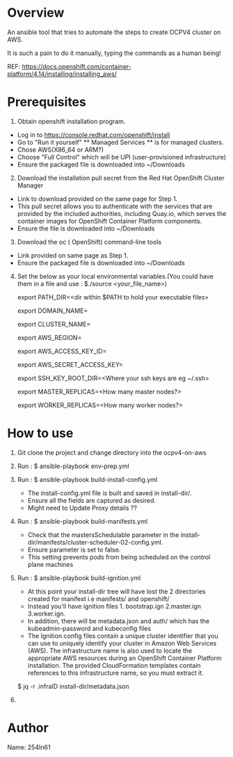 Overview
========
An ansible tool that tries to automate the steps to create OCPV4 cluster on AWS.

It is such a pain to do it manually, typing the commands as a human being!

REF: https://docs.openshift.com/container-platform/4.14/installing/installing_aws/

Prerequisites
=============
1. Obtain openshift installation program.
- Log in to https://console.redhat.com/openshift/install
- Go to "Run it yourself" ** Managed Services ** is for managed clusters.
- Chose AWS(X86_64 or ARM?)
- Choose "Full Control" which will be UPI (user-provisioned infrastructure)
- Ensure the packaged file is downloaded into ~/Downloads

2. Download the installation pull secret from the Red Hat OpenShift Cluster Manager
- Link to download provided on the same page for Step 1.
- This pull secret allows you to authenticate with the services that are provided by the included authorities, including Quay.io, which serves the container images for OpenShift Container Platform components.
- Ensure the file is downloaded into ~/Downloads

3. Download the oc ( OpenShift) command-line tools
- Link provided on same page as Step 1.
- Ensure the packaged file is downloaded into ~/Downloads

4. Set the below as your local environmental variables.(You could have them in a file and use : $./source <your_file_name>)
   
   export PATH_DIR=<dir within $PATH to hold your executable files>

   export DOMAIN_NAME=<domain name to use>

   export CLUSTER_NAME=<cluster name>

   export AWS_REGION=<your aws region>

   export AWS_ACCESS_KEY_ID=<your aws key>

   export AWS_SECRET_ACCESS_KEY=<your aws secret access key>

   export SSH_KEY_ROOT_DIR=<Where your ssh keys are eg  ~/.ssh>

   export MASTER_REPLICAS=<How many master nodes?>

   export WORKER_REPLICAS=<How many worker nodes?>

How to use
==========

1. Git clone the project and change directory into the ocpv4-on-aws

2. Run : $ ansible-playbook env-prep.yml

3. Run : $ ansible-playbook build-install-config.yml

   - The install-config.yml file is built and saved in install-dir/.
   - Ensure all the fields are captured as desired.
   - Might need to Update Proxy details ??

4. Run : $ ansible-playbook build-manifests.yml

   - Check that the mastersSchedulable parameter in the install-dir/manifests/cluster-scheduler-02-config.yml.
   - Ensure parameter is set to false.
   - This setting prevents pods from being scheduled on the control plane machines

5. Run : $ ansible-playbook build-ignition.yml

   - At this point your install-dir tree will have lost the 2 directories created for manifest i.e manifests/ and openshift/
   - Instead you'll have ignition files 1. bootstrap.ign 2.master.ign 3.worker.ign.
   - In addition, there will be metadata.json and auth/ which has the kubeadmin-password and kubeconfig files
   - The Ignition config files contain a unique cluster identifier that you can use to uniquely identify your cluster in Amazon Web Services (AWS). The infrastructure name is also used to locate the appropriate AWS resources during an OpenShift Container Platform installation. The provided CloudFormation templates contain references to this infrastructure name, so you must extract it.
   
   $ jq -r .infraID install-dir/metadata.json 

6. 


Author
======
Name: 254In61